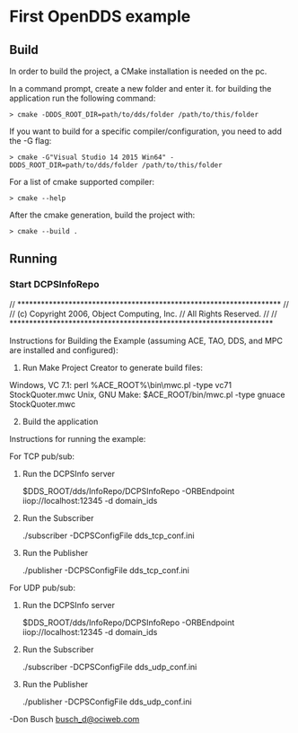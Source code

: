 # First OpenDDS example #

## Build ##

In order to build the project, a CMake installation is needed on the pc.

In a command prompt, create a new folder and enter it. for building the application
run the following command:

```
> cmake -DDDS_ROOT_DIR=path/to/dds/folder /path/to/this/folder
```
If you want to build for a specific compiler/configuration, you need to add the -G flag:

```
> cmake -G"Visual Studio 14 2015 Win64" -DDDS_ROOT_DIR=path/to/dds/folder /path/to/this/folder
```

For a list of cmake supported compiler:

```
> cmake --help
```

After the cmake generation, build the project with:

```
> cmake --build .
```

## Running ##

### Start DCPSInfoRepo ###



// *******************************************************************
//
// (c) Copyright 2006, Object Computing, Inc.
// All Rights Reserved.
//
// *******************************************************************

Instructions for Building the Example (assuming ACE, TAO, DDS, and MPC
are installed and configured):

1) Run Make Project Creator to generate build files:

Windows, VC 7.1:   perl %ACE_ROOT%\bin\mwc.pl -type vc71 StockQuoter.mwc
Unix, GNU Make:    $ACE_ROOT/bin/mwc.pl -type gnuace StockQuoter.mwc

2)  Build the application


Instructions for running the example:

For TCP pub/sub:

1)  Run the DCPSInfo server

       $DDS_ROOT/dds/InfoRepo/DCPSInfoRepo -ORBEndpoint iiop://localhost:12345 -d domain_ids

2)  Run the Subscriber

       ./subscriber -DCPSConfigFile dds_tcp_conf.ini


3)  Run the Publisher

       ./publisher -DCPSConfigFile dds_tcp_conf.ini


For UDP pub/sub:

1)  Run the DCPSInfo server

       $DDS_ROOT/dds/InfoRepo/DCPSInfoRepo -ORBEndpoint iiop://localhost:12345 -d domain_ids

2)  Run the Subscriber

       ./subscriber -DCPSConfigFile dds_udp_conf.ini


3)  Run the Publisher

       ./publisher -DCPSConfigFile dds_udp_conf.ini



-Don Busch
 busch_d@ociweb.com
